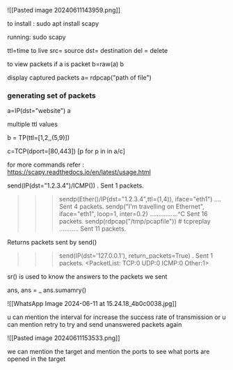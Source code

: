 ![[Pasted image 20240611143959.png]]

to install : 
sudo apt install scapy

running: sudo scapy

ttl=time to live
src= source
dst= destination
del = delete 

to view packets  if a is packet
b=raw(a)
b

display captured packets a= rdpcap("path of file")

### generating set of packets 

a=IP(dst="website")
a

multiple ttl values

b = TP(ttl=[1,2,,(5,9)])

c=TCP(dport=[80,443])
[p for p in in a/c]


for more commands refer :
https://scapy.readthedocs.io/en/latest/usage.html

send(IP(dst="1.2.3.4")/ICMP())
.
Sent 1 packets.
>>> sendp(Ether()/IP(dst="1.2.3.4",ttl=(1,4)), iface="eth1")
....
Sent 4 packets.
>>> sendp("I'm travelling on Ethernet", iface="eth1", loop=1, inter=0.2)
................^C
Sent 16 packets.
>>> sendp(rdpcap("/tmp/pcapfile")) # tcpreplay
...........
Sent 11 packets.

Returns packets sent by send()
>>> send(IP(dst='127.0.0.1'), return_packets=True)
.
Sent 1 packets.
<PacketList: TCP:0 UDP:0 ICMP:0 Other:1>


sr() is used to know the answers to the packets we sent

ans, ans =  _
ans.sumamry()

![[WhatsApp Image 2024-06-11 at 15.24.18_4b0c0038.jpg]]

u can mention the interval for increase the success rate of transmission or u can mention retry to try and send unanswered packets again 

![[Pasted image 20240611153533.png]]

we can mention the target and mention the ports to see what ports are opened in the target 